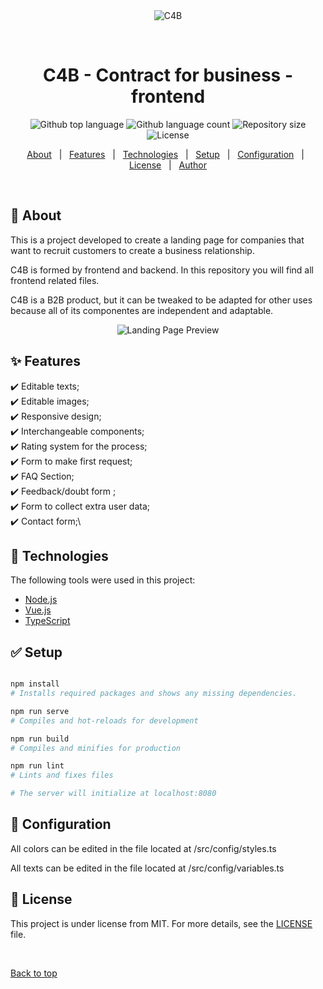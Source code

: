 <div align="center" id="top">
  <img src="/repository/assets/logo_c4b.png" alt="C4B" title="Logo C4B">

  &#xa0;

</div>

<h1 align="center">C4B - Contract for business - frontend</h1>

<p align="center">
  <img alt="Github top language" src="https://img.shields.io/github/languages/top/42voyager/c4b?color=56BEB8">

  <img alt="Github language count" src="https://img.shields.io/github/languages/count/42voyager/c4b?color=56BEB8">

  <img alt="Repository size" src="https://img.shields.io/github/repo-size/42voyager/c4b?color=56BEB8">

  <img alt="License" src="https://img.shields.io/github/license/42voyager/c4b?color=56BEB8">
</p>

<p align="center">
  <a href="#book-about">About</a> &#xa0; | &#xa0;
  <a href="#sparkles-features">Features</a> &#xa0; | &#xa0;
  <a href="#rocket-technologies">Technologies</a> &#xa0; | &#xa0;
  <a href="#white_check_mark-setup">Setup</a> &#xa0; | &#xa0;
  <a href="#checkered_flag-configuration">Configuration</a> &#xa0; | &#xa0;
  <a href="#memo-license">License</a> &#xa0; | &#xa0;
  <a href="https://github.com/42voyager" target="_blank">Author</a>
</p>

<br>

## :book: About ##

This is a project developed to create a landing page for companies that want to
recruit customers to create a business relationship.

C4B is formed by frontend and backend. In this repository you will find all
frontend related files.

C4B is a B2B product, but it can be tweaked to be adapted for other uses because
all of its componentes are independent and adaptable.

<p align="center">
<img src="/repository/assets/preview_c4b.jpg" alt="Landing Page Preview" title="Landing Page Preview">
</p>

## :sparkles: Features ##

:heavy_check_mark: Editable texts;\
:heavy_check_mark: Editable images;\
:heavy_check_mark: Responsive design;\
:heavy_check_mark: Interchangeable components;\
:heavy_check_mark: Rating system for the process;\
:heavy_check_mark: Form to make first request;\
:heavy_check_mark: FAQ Section;\
:heavy_check_mark: Feedback/doubt form ;\
:heavy_check_mark: Form to collect extra user data;\
:heavy_check_mark: Contact form;\

## :rocket: Technologies ##

The following tools were used in this project:

- [Node.js](https://nodejs.org/en/)
- [Vue.js](https://vuejs.org/)
- [TypeScript](https://www.typescriptlang.org/)

## :white_check_mark: Setup ##

```bash

npm install
# Installs required packages and shows any missing dependencies.

npm run serve
# Compiles and hot-reloads for development

npm run build
# Compiles and minifies for production

npm run lint
# Lints and fixes files

# The server will initialize at localhost:8080
```

## :checkered_flag: Configuration ##

All colors can be edited in the file located at /src/config/styles.ts

All texts can be edited in the file located at /src/config/variables.ts

## :memo: License ##

This project is under license from MIT. For more details, see the [LICENSE](LICENSE.md) file.

&#xa0;

<a href="#top">Back to top</a>
